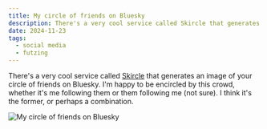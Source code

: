 ```yaml
---
title: My circle of friends on Bluesky
description: There's a very cool service called Skircle that generates an image of your circle of friends on Bluesky. Here's mine.
date: 2024-11-23
tags:
  - social media
  - futzing
---
```


There's a very cool service called [Skircle](https://skircle.me) that generates an image of your circle of friends on Bluesky. I'm happy to be encircled by this crowd, whether it's me following them or them following me (not sure). I think it's the former, or perhaps a combination.

![My circle of friends on Bluesky](/assets/img/skircle.jpg)
